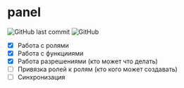 # panel

![GitHub last commit](https://img.shields.io/github/last-commit/3crabs/panel?style=plastic)
![GitHub](https://img.shields.io/github/license/3crabs/panel?style=plastic)

- [x] Работа с ролями
- [x] Работа с функцииями
- [x] Работа разрешениями (кто может что делать)
- [ ] Привязка ролей к ролям (кто кого может создавать)
- [ ] Синхронизация
